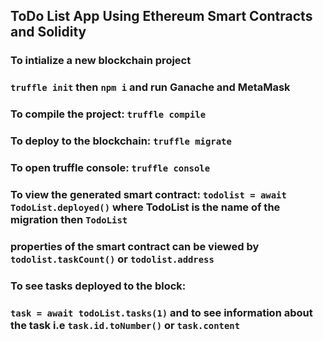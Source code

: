 ## ToDo List App Using Ethereum Smart Contracts and Solidity
### To intialize a new blockchain project
### `truffle init` then `npm i` and run Ganache and MetaMask

### To compile the project: `truffle compile`

### To deploy to the blockchain: `truffle migrate`

### To open truffle console: `truffle console`
### To view the generated smart contract: `todolist = await TodoList.deployed()` where TodoList is the name of the migration then `TodoList` 

### properties of the smart contract can be viewed by `todolist.taskCount()` or `todolist.address`

### To see tasks deployed to the block: 
### `task = await todoList.tasks(1)` and to see information about the task i.e `task.id.toNumber()` or `task.content`
